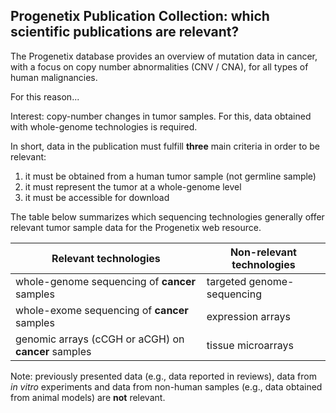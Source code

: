 ## Progenetix Publication Collection: which scientific publications are relevant?

The Progenetix database provides an overview of mutation data in cancer, with a focus on copy number abnormalities (CNV / CNA), for all types of human malignancies. 

For this reason... 

Interest: copy-number changes in tumor samples. For this, data obtained with whole-genome technologies is required. 


In short, data in the publication must fulfill __three__ main criteria in order to be relevant:
1. it must be obtained from a human tumor sample (not germline sample)
2. it must represent the tumor at a whole-genome level
3. it must be accessible for download


The table below summarizes which sequencing technologies generally offer relevant tumor sample data for the Progenetix web resource.


Relevant technologies | Non-relevant technologies
------------ | -------------
whole-genome sequencing of __cancer__ samples  |  targeted genome-sequencing
whole-exome sequencing of __cancer__ samples  | expression arrays
genomic arrays (cCGH or aCGH) on __cancer__ samples | tissue microarrays


Note: previously presented data (e.g., data reported in reviews), data from _in vitro_ experiments and data from non-human samples (e.g., data obtained from animal models) are __not__ relevant. 

